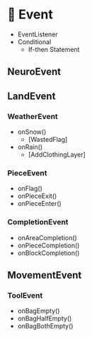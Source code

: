 # 🧠 Event

- EventListener
- Conditional
    - If-then Statement

## NeuroEvent

## LandEvent

### WeatherEvent
- onSnow()
    - [WastedFlag]
- onRain()
    - [AddClothingLayer]


### PieceEvent

- onFlag()
- onPieceExit()
- onPieceEnter()

### CompletionEvent

- onAreaCompletion()
- onPieceCompletion()
- onBlockCompletion()


## MovementEvent

### ToolEvent

- onBagEmpty()
- onBagHalfEmpty()
- onBagBothEmpty()